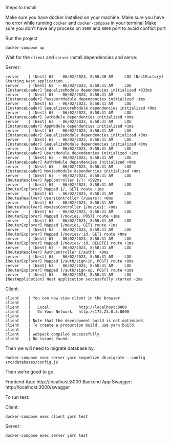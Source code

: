 Steps to Install

Make sure you have docker installed on your machine.
Make sure you have no error while running `docker` and `docker-compose` in your terminal
Make sure you don't have any process on `3000` and `8000` port to avoid conflict port

Run the project

```
docker-compose up
```

Wait for the `client` and `server` install dependencies and serve:

Server:
```
server    | [Nest] 63  - 06/02/2023, 8:50:30 AM     LOG [NestFactory] Starting Nest application...
server    | [Nest] 63  - 06/02/2023, 8:50:31 AM     LOG [InstanceLoader] SequelizeModule dependencies initialized +833ms
server    | [Nest] 63  - 06/02/2023, 8:50:31 AM     LOG [InstanceLoader] PassportModule dependencies initialized +1ms
server    | [Nest] 63  - 06/02/2023, 8:50:31 AM     LOG [InstanceLoader] SequelizeCoreModule dependencies initialized +0ms
server    | [Nest] 63  - 06/02/2023, 8:50:31 AM     LOG [InstanceLoader] JwtModule dependencies initialized +0ms
server    | [Nest] 63  - 06/02/2023, 8:50:31 AM     LOG [InstanceLoader] AppModule dependencies initialized +1ms
server    | [Nest] 63  - 06/02/2023, 8:50:31 AM     LOG [InstanceLoader] SequelizeModule dependencies initialized +0ms
server    | [Nest] 63  - 06/02/2023, 8:50:31 AM     LOG [InstanceLoader] SequelizeModule dependencies initialized +0ms
server    | [Nest] 63  - 06/02/2023, 8:50:31 AM     LOG [InstanceLoader] UsersModule dependencies initialized +2ms
server    | [Nest] 63  - 06/02/2023, 8:50:31 AM     LOG [InstanceLoader] AuthModule dependencies initialized +0ms
server    | [Nest] 63  - 06/02/2023, 8:50:31 AM     LOG [InstanceLoader] MoviesModule dependencies initialized +0ms
server    | [Nest] 63  - 06/02/2023, 8:50:31 AM     LOG [RoutesResolver] AppController {/}: +592ms
server    | [Nest] 63  - 06/02/2023, 8:50:31 AM     LOG [RouterExplorer] Mapped {/, GET} route +1ms
server    | [Nest] 63  - 06/02/2023, 8:50:31 AM     LOG [RoutesResolver] UsersController {/users}: +0ms
server    | [Nest] 63  - 06/02/2023, 8:50:31 AM     LOG [RoutesResolver] MoviesController {/movies}: +0ms
server    | [Nest] 63  - 06/02/2023, 8:50:31 AM     LOG [RouterExplorer] Mapped {/movies, POST} route +1ms
server    | [Nest] 63  - 06/02/2023, 8:50:31 AM     LOG [RouterExplorer] Mapped {/movies, GET} route +1ms
server    | [Nest] 63  - 06/02/2023, 8:50:31 AM     LOG [RouterExplorer] Mapped {/movies/:id, GET} route +0ms
server    | [Nest] 63  - 06/02/2023, 8:50:31 AM     LOG [RouterExplorer] Mapped {/movies/:id, DELETE} route +1ms
server    | [Nest] 63  - 06/02/2023, 8:50:31 AM     LOG [RoutesResolver] AuthController {/auth}: +0ms
server    | [Nest] 63  - 06/02/2023, 8:50:31 AM     LOG [RouterExplorer] Mapped {/auth/sign-in, POST} route +0ms
server    | [Nest] 63  - 06/02/2023, 8:50:31 AM     LOG [RouterExplorer] Mapped {/auth/sign-up, POST} route +1ms
server    | [Nest] 63  - 06/02/2023, 8:50:31 AM     LOG [NestApplication] Nest application successfully started +2ms
```

Client:
```
client    | You can now view client in the browser.
client    | 
client    |   Local:            http://localhost:8000
client    |   On Your Network:  http://172.23.0.3:8000
client    | 
client    | Note that the development build is not optimized.
client    | To create a production build, use yarn build.
client    | 
client    | webpack compiled successfully
client    | No issues found.
```

Then we will need to migrate database by:
```
docker-compose exec server yarn sequelize db:migrate --config src/databases/config.js
```

Then we're good to go:

Frontend App: http://localhost:8000
Backend App Swagger: http://localhost:3000/swagger

To run test:

Client:
```
docker-compose exec client yarn test
```
Server:
```
docker-compose exec server yarn test
```
